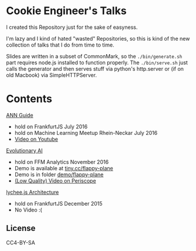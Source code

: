 
# Cookie Engineer's Talks

I created this Repository just for the sake of easyness.

I'm lazy and I kind of hated "wasted" Repositories, so
this is kind of the new collection of talks that I do
from time to time.

Slides are written in a subset of CommonMark, so the
`./bin/generate.sh` part requires node.js installed to
function properly. The `./bin/serve.sh` just calls the
generator and then serves stuff via python's http.server
or (if on old Macbook) via SimpleHTTPServer.


# Contents

[ANN Guide](./book/00-Introduction.md)

- hold on FrankfurtJS July 2016
- hold on Machine Learning Meetup Rhein-Neckar July 2016
- [Video on Youtube](https://www.youtube.com/watch?v=ksVlFfrrhtg)

[Evolutionary AI](./book/01-Evolutionary-AI.md)

- hold on FFM Analytics November 2016
- Demo is available at [tiny.cc/flappy-plane](http://tiny.cc/flappy-plane)
- Demo is in folder [demo/flappy-plane](./demo/flappy-plane)
- [(Low Quality) Video on Periscope](https://www.periscope.tv/w/1ypJdAwQlXrxW)

[lychee.js Architecture](./book/02-lycheejs-Architecture.md)

- hold on FrankfurtJS December 2015
- No Video :(


## License

CC4-BY-SA

